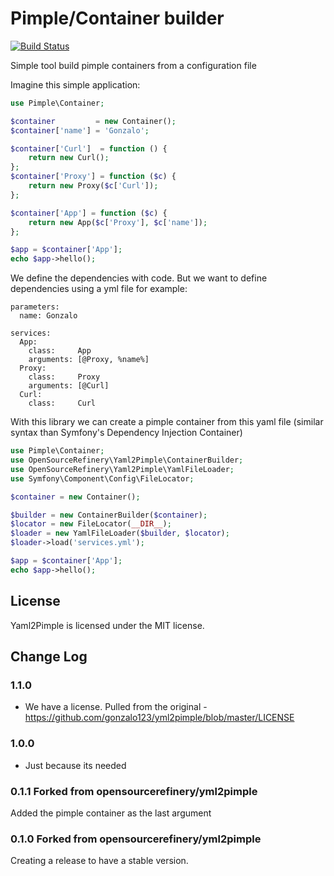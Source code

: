 Pimple/Container builder
======
[![Build Status](https://travis-ci.org/opensourcerefinery/yml2pimple.svg?branch=master)](https://travis-ci.org/opensourcerefinery/yml2pimple)

Simple tool build pimple containers from a configuration file


Imagine this simple application:

```php
use Pimple\Container;

$container         = new Container();
$container['name'] = 'Gonzalo';

$container['Curl']  = function () {
    return new Curl();
};
$container['Proxy'] = function ($c) {
    return new Proxy($c['Curl']);
};

$container['App'] = function ($c) {
    return new App($c['Proxy'], $c['name']);
};

$app = $container['App'];
echo $app->hello();
```

We define the dependencies with code. But we want to define dependencies using a yml file for example:

```
parameters:
  name: Gonzalo

services:
  App:
    class:     App
    arguments: [@Proxy, %name%]
  Proxy:
    class:     Proxy
    arguments: [@Curl]
  Curl:
    class:     Curl
```

With this library we can create a pimple container from this yaml file (similar syntax than Symfony's Dependency Injection Container)

```php
use Pimple\Container;
use OpenSourceRefinery\Yaml2Pimple\ContainerBuilder;
use OpenSourceRefinery\Yaml2Pimple\YamlFileLoader;
use Symfony\Component\Config\FileLocator;

$container = new Container();

$builder = new ContainerBuilder($container);
$locator = new FileLocator(__DIR__);
$loader = new YamlFileLoader($builder, $locator);
$loader->load('services.yml');

$app = $container['App'];
echo $app->hello();
```

## License

Yaml2Pimple is licensed under the MIT license.

## Change Log

### 1.1.0

* We have a license. Pulled from the original - https://github.com/gonzalo123/yml2pimple/blob/master/LICENSE

### 1.0.0

* Just because its needed

### 0.1.1 Forked from opensourcerefinery/yml2pimple
Added the pimple container as the last argument


### 0.1.0 Forked from opensourcerefinery/yml2pimple
Creating a release to have a stable version.
